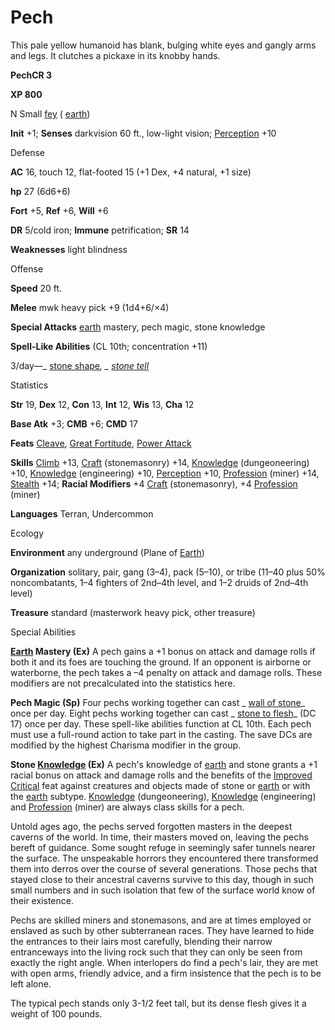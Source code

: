 # Pech

This pale yellow humanoid has blank, bulging white eyes and gangly arms and legs. It clutches a pickaxe in its knobby hands.

**PechCR 3**

**XP 800**

N Small [fey](monsters/creatureTypes#_fey) ( [earth](monsters/creatureTypes#_earth-subtype))

**Init** +1; **Senses** darkvision 60 ft., low-light vision; [Perception](additionalMonsters/../skills/perception#_perception) +10

Defense

**AC** 16, touch 12, flat-footed 15 (+1 Dex, +4 natural, +1 size)

**hp** 27 (6d6+6)

**Fort** +5, **Ref** +6, **Will** +6

**DR** 5/cold iron; **Immune** petrification; **SR** 14

**Weaknesses** light blindness

Offense

**Speed** 20 ft.

**Melee** mwk heavy pick +9 (1d4+6/×4)

**Special Attacks** [earth](monsters/creatureTypes#_earth-subtype) mastery, pech magic, stone knowledge

**Spell-Like Abilities** (CL 10th; concentration +11)

3/day—_ [stone shape](additionalMonsters/../spells/stoneShape#_stone-shape)_, _ [stone tell](additionalMonsters/../spells/stoneTell#_stone-tell)_

Statistics

**Str** 19, **Dex** 12, **Con** 13, **Int** 12, **Wis** 13, **Cha** 12

**Base Atk** +3; **CMB** +6; **CMD** 17

**Feats** [Cleave](additionalMonsters/../feats#_cleave), [Great Fortitude](additionalMonsters/../feats#_great-fortitude), [Power Attack](additionalMonsters/../feats#_power-attack)

**Skills** [Climb](additionalMonsters/../skills/climb#_climb) +13, [Craft](additionalMonsters/../skills/craft#_craft) (stonemasonry) +14, [Knowledge](additionalMonsters/../skills/knowledge#_knowledge) (dungeoneering) +10, [Knowledge](additionalMonsters/../skills/knowledge#_knowledge) (engineering) +10, [Perception](additionalMonsters/../skills/perception#_perception) +10, [Profession](additionalMonsters/../skills/profession#_profession) (miner) +14, [Stealth](additionalMonsters/../skills/stealth#_stealth) +14; **Racial Modifiers** +4 [Craft](additionalMonsters/../skills/craft#_craft) (stonemasonry), +4 [Profession](additionalMonsters/../skills/profession#_profession) (miner)

**Languages** Terran, Undercommon

Ecology

**Environment** any underground (Plane of [Earth](monsters/creatureTypes#_earth-subtype))

**Organization** solitary, pair, gang (3–4), pack (5–10), or tribe (11–40 plus 50% noncombatants, 1–4 fighters of 2nd–4th level, and 1–2 druids of 2nd–4th level)

**Treasure** standard (masterwork heavy pick, other treasure)

Special Abilities

**[Earth](monsters/creatureTypes#_earth-subtype) Mastery (Ex)** A pech gains a +1 bonus on attack and damage rolls if both it and its foes are touching the ground. If an opponent is airborne or waterborne, the pech takes a –4 penalty on attack and damage rolls. These modifiers are not precalculated into the statistics here.

**Pech Magic (Sp)** Four pechs working together can cast _ [wall of stone](additionalMonsters/../spells/wallOfStone#_wall-of-stone)_ once per day. Eight pechs working together can cast _ [stone to flesh](additionalMonsters/../spells/stoneToFlesh#_stone-to-flesh)_ (DC 17) once per day. These spell-like abilities function at CL 10th. Each pech must use a full-round action to take part in the casting. The save DCs are modified by the highest Charisma modifier in the group.

**Stone [Knowledge](additionalMonsters/../skills/knowledge#_knowledge) (Ex)** A pech's knowledge of [earth](monsters/creatureTypes#_earth-subtype) and stone grants a +1 racial bonus on attack and damage rolls and the benefits of the [Improved Critical](additionalMonsters/../feats#_improved-critical) feat against creatures and objects made of stone or [earth](monsters/creatureTypes#_earth-subtype) or with the [earth](monsters/creatureTypes#_earth-subtype) subtype. [Knowledge](additionalMonsters/../skills/knowledge#_knowledge) (dungeoneering), [Knowledge](additionalMonsters/../skills/knowledge#_knowledge) (engineering) and [Profession](additionalMonsters/../skills/profession#_profession) (miner) are always class skills for a pech.

Untold ages ago, the pechs served forgotten masters in the deepest caverns of the world. In time, their masters moved on, leaving the pechs bereft of guidance. Some sought refuge in seemingly safer tunnels nearer the surface. The unspeakable horrors they encountered there transformed them into derros over the course of several generations. Those pechs that stayed close to their ancestral caverns survive to this day, though in such small numbers and in such isolation that few of the surface world know of their existence.

Pechs are skilled miners and stonemasons, and are at times employed or enslaved as such by other subterranean races. They have learned to hide the entrances to their lairs most carefully, blending their narrow entranceways into the living rock such that they can only be seen from exactly the right angle. When interlopers do find a pech's lair, they are met with open arms, friendly advice, and a firm insistence that the pech is to be left alone.

The typical pech stands only 3-1/2 feet tall, but its dense flesh gives it a weight of 100 pounds.


